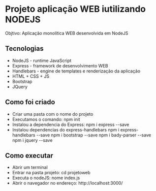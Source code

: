 # Projeto aplicação WEB iutilizando NODEJS
Objtivo: Aplicação monolítica WEB desenvolvida em NodeJS

## Tecnologias 
- NodeJS - runtime JavaScript
- Express - framework de desenvolvimento WEB
- Handlebars - engine de templates e renderização da aplicação
- HTML + CSS + JS
- Bootstrap
- JQuery

## Como foi criado
- Criar uma pasta com o nome do projeto
- Executamos o comando: npm init
- Instalou a dependencia do Express: npm i express --save
- Instalou dependencias do express-handlebars
    npm i express-handlebars --save
    npm i bootstrap --save
    npm i bady-parser --save
    npm i jquery --save

## Como executar
- Abrir um terminal 
- Entrar na pasta projeto: cd projetoweb
- Executa o nodeJS: nome index.js
- Abrir o navegador no endereço: http://localhost:3000/